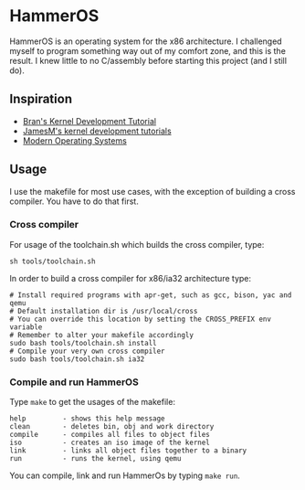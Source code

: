 # HammerOS

HammerOS is an operating system for the x86 architecture. 
I challenged myself to program something way out of my comfort zone, and this is the result. 
I knew little to no C/assembly before starting this project (and I still do).

## Inspiration

 - [Bran's Kernel Development Tutorial](http://www.osdever.net/bkerndev/index.php)
 - [JamesM's kernel development tutorials](http://www.jamesmolloy.co.uk/tutorial_html)
 - [Modern Operating Systems](http://www.amazon.com/Modern-Operating-Systems-3rd-Edition/dp/0136006639)
 
 ## Usage
 
 I use the makefile for most use cases, with the exception of building a cross compiler. You have to do that first.
 
 ### Cross compiler 
 
 For usage of the toolchain.sh which builds the cross compiler, type:
 
    sh tools/toolchain.sh
	
In order to build a cross compiler for x86/ia32 architecture type:

    # Install required programs with apr-get, such as gcc, bison, yac and qemu
	# Default installation dir is /usr/local/cross
	# You can override this location by setting the CROSS_PREFIX env variable
	# Remember to alter your makefile accordingly
    sudo bash tools/toolchain.sh install   
	# Compile your very own cross compiler
    sudo bash tools/toolchain.sh ia32
	
### Compile and run HammerOS

Type `make` to get the usages of the makefile:

    help         - shows this help message
    clean        - deletes bin, obj and work directory
    compile      - compiles all files to object files
    iso          - creates an iso image of the kernel
    link         - links all object files together to a binary
    run          - runs the kernel, using qemu

You can compile, link and run HammerOs by typing `make run`.